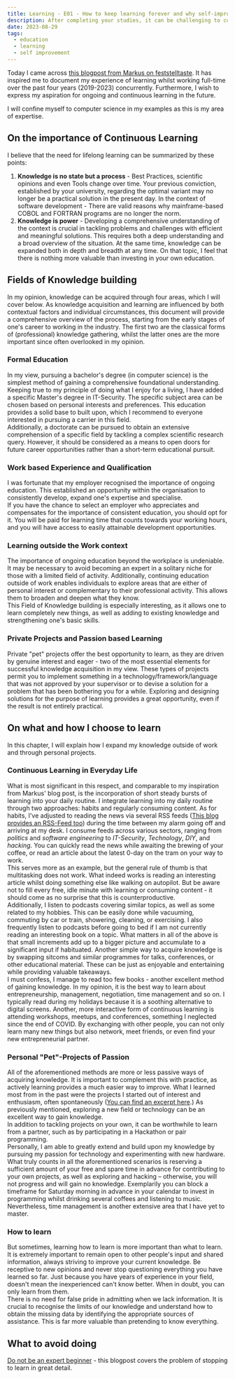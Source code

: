 ```yaml
---
title: Learning - E01 - How to keep learning forever and why self-improvement is important
description: After completing your studies, it can be challenging to continue learning while working. However, there are techniques to sustain a mindset of ongoing learning and improvement. This is the method I have adopted.
date: 2023-08-29
tags:
  - education
  - learning
  - self improvement
---
```


Today I came across <a href="https://www.feststelltaste.de/how-to-find-time-to-learn-after-work/" target="_blank">this blogpost from Markus on feststelltaste</a>.
It has inspired me to document my experience of learning whilst working full-time over the past four years (2019-2023) concurrently.
Furthermore, I wish to express my aspiration for ongoing and continuous learning in the future.

I will confine myself to computer science in my examples as this is my area of expertise.

## On the importance of Continuous Learning

I believe that the need for lifelong learning can be summarized by these points:  
1. **Knowledge is no state but a process** - Best Practices, scientific opinions and even Tools change over time. Your previous conviction, established by your university, regarding the optimal variant may no longer be a practical solution in the present day. In the context of software development - There are valid reasons why mainframe-based COBOL and FORTRAN programs are no longer the norm.
2. **Knowledge is power** - Developing a comprehensive understanding of the context is crucial in tackling problems and challenges with efficient and meaningful solutions. This requires both a deep understanding and a broad overview of the situation. At the same time, knowledge can be expanded both in depth and breadth at any time. On that topic, I feel that there is nothing more valuable than investing in your own education.

## Fields of Knowledge building

In my opinion, knowledge can be acquired through four areas, which I will cover below.
As knowledge acquisition and learning are influenced by both contextual factors and individual circumstances, this document will provide a comprehensive overview of the process, starting from the early stages of one's career to working in the industry.
The first two are the classical forms of (professional) knowledge gathering, whilst the latter ones are the more important since often overlooked in my opinion.

### Formal Education

In my view, pursuing a bachelor's degree (in computer science) is the simplest method of gaining a comprehensive foundational understanding.
Keeping true to my principle of doing what I enjoy for a living, I have added a specific Master's degree in IT-Security.
The specific subject area can be chosen based on personal interests and preferences.
This education provides a solid base to built upon, which I recommend to everyone interested in pursuing a carrier in this field.  
Additionally, a doctorate can be pursued to obtain an extensive comprehension of a specific field by tackling a complex scientific research query. 
However, it should be considered as a means to open doors for future career opportunities rather than a short-term educational pursuit.

### Work based Experience and Qualification

I was fortunate that my employer recognised the importance of ongoing education. 
This established an opportunity within the organisation to consistently develop, expand one's expertise and specialise.  
If you have the chance to select an employer who appreciates and compensates for the importance of consistent education, you should opt for it.
You will be paid for learning time that counts towards your working hours, and you will have access to easily attainable development opportunities.

### Learning outside the Work context

The importance of ongoing education beyond the workplace is undeniable. It may be necessary to avoid becoming an expert in a solitary niche for those with a limited field of activity.
Additionally, continuing education outside of work enables individuals to explore areas that are either of personal interest or complementary to their professional activity.
This allows them to broaden and deepen what they know.  
This Field of Knowledge building is especially interesting, as it allows one to learn completely new things, as well as adding to existing knowledge and strengthening one's basic skills.

### Private Projects and Passion based Learning
Private "pet" projects offer the best opportunity to learn, as they are driven by genuine interest and eager - two of the most essential elements for successful knowledge acquisition in my view.
These types of projects permit you to implement something in a technology/framework/language that was not approved by your supervisor or to devise a solution for a problem that has been bothering you for a while.
Exploring and designing solutions for the purpose of learning provides a great opportunity, even if the result is not entirely practical.

## On what and how I choose to learn 
In this chapter, I will explain how I expand my knowledge outside of work and through personal projects.  

### Continuous Learning in Everyday Life
What is most significant in this respect, and comparable to my inspiration from Markus' blog post, is the incorporation of short steady bursts of learning into your daily routine.
I integrate learning into my daily routine through two approaches: habits and regularly consuming content.
As for habits, I've adjusted to reading the news via several RSS feeds (<a href="https://blog.jeujeus.de/feed/feed.xml" target="_blank">This blog provides an RSS-Feed too</a>) during the time between my alarm going off and arriving at my desk.
I consume feeds across various sectors, ranging from *politics* and *software engineering* to *IT-Security*, *Technology*, *DIY*, and *hacking*.
You can quickly read the news while awaiting the brewing of your coffee, or read an article about the latest 0-day on the tram on your way to work.  
This serves more as an example, but the general rule of thumb is that multitasking does not work.
What indeed works is reading an interesting article whilst doing something else like walking on autopilot.
But be aware not to fill every free, idle minute with learning or consuming content - it should come as no surprise that this is counterproductive.    
Additionally, I listen to podcasts covering similar topics, as well as some related to my hobbies.
This can be easily done while vacuuming, commuting by car or train, showering, cleaning, or exercising.
I also frequently listen to podcasts before going to bed if I am not currently reading an interesting book on a topic.
What matters in all of the above is that small increments add up to a bigger picture and accumulate to a significant input if habituated.
Another simple way to acquire knowledge is by swapping sitcoms and similar programmes for talks, conferences, or other educational material.
These can be just as enjoyable and entertaining while providing valuable takeaways.    
I must confess, I manage to read too few books - another excellent method of gaining knowledge. 
In my opinion, it is the best way to learn about entrepreneurship, management, negotiation, time management and so on.
I typically read during my holidays because it is a soothing alternative to digital screens.
Another, more interactive form of continuous learning is attending workshops, meetups, and conferences, something I neglected since the end of COVID.
By exchanging with other people, you can not only learn many new things but also network, meet friends, or even find your new entrepreneurial partner.

### Personal "Pet"-Projects of Passion
All of the aforementioned methods are more or less passive ways of acquiring knowledge.
It is important to complement this with practice, as actively learning provides a much easier way to improve.
What I learned most from in the past were the projects I started out of interest and enthusiasm, often spontaneously (<a href="https://jeujeus.de/#projects" target="_blank">You can find an excerpt here</a>.)
As previously mentioned, exploring a new field or technology can be an excellent way to gain knowledge.  
In addition to tackling projects on your own, it can be worthwhile to learn from a partner, such as by participating in a Hackathon or pair programming.  
Personally, I am able to greatly extend and build upon my knowledge by pursuing my passion for technology and experimenting with new hardware.  
What truly counts in all the aforementioned scenarios is reserving a sufficient amount of your free and spare time in advance for contributing to your own projects, as well as exploring and hacking – otherwise, you will not progress and will gain no knowledge.
Exemplarily you can block a timeframe for Saturday morning in advance in your calendar to invest in programming whilst drinking several coffees and listening to music.
Nevertheless, time management is another extensive area that I have yet to master.

### How to learn
But sometimes, learning how to learn is more important than what to learn.
It is extremely important to remain open to other people's input and shared information, always striving to improve your current knowledge.
Be receptive to new opinions and never stop questioning everything you have learned so far.
Just because you have years of experience in your field, doesn't mean the inexperienced can't know better.
When in doubt, you can only learn from them.  
There is no need for false pride in admitting when we lack information. 
It is crucial to recognise the limits of our knowledge and understand how to obtain the missing data by identifying the appropriate sources of assistance. 
This is far more valuable than pretending to know everything.

## What to avoid doing

<a href="https://daedtech.com/how-developers-stop-learning-rise-of-the-expert-beginner/" target="_blank">Do not be an expert beginner</a> - this blogpost covers the problem of stopping to learn in great detail.